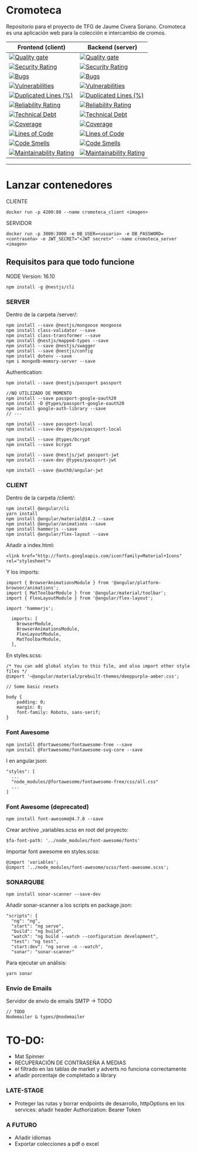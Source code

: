 # Cromoteca
Repositorio para el proyecto de TFG de Jaume Civera Soriano. 
Cromoteca es una aplicación web para la colección e intercambio de cromos.

Frontend (client) | Backend (server)
----------------- | -----------------
[![Quality gate](https://sonarcloud.io/api/project_badges/quality_gate?project=jaumoso_cromoteca-client)](https://sonarcloud.io/summary/new_code?id=jaumoso_cromoteca-client)| [![Quality gate](https://sonarcloud.io/api/project_badges/quality_gate?project=jaumoso_cromoteca-server)](https://sonarcloud.io/summary/new_code?id=jaumoso_cromoteca-server)
[![Security Rating](https://sonarcloud.io/api/project_badges/measure?project=jaumoso_cromoteca-client&metric=security_rating)](https://sonarcloud.io/summary/new_code?id=jaumoso_cromoteca-client) | [![Security Rating](https://sonarcloud.io/api/project_badges/measure?project=jaumoso_cromoteca-server&metric=security_rating)](https://sonarcloud.io/summary/new_code?id=jaumoso_cromoteca-server)
[![Bugs](https://sonarcloud.io/api/project_badges/measure?project=jaumoso_cromoteca-client&metric=bugs)](https://sonarcloud.io/summary/new_code?id=jaumoso_cromoteca-client) | [![Bugs](https://sonarcloud.io/api/project_badges/measure?project=jaumoso_cromoteca-server&metric=bugs)](https://sonarcloud.io/summary/new_code?id=jaumoso_cromoteca-server)
[![Vulnerabilities](https://sonarcloud.io/api/project_badges/measure?project=jaumoso_cromoteca-client&metric=vulnerabilities)](https://sonarcloud.io/summary/new_code?id=jaumoso_cromoteca-client) | [![Vulnerabilities](https://sonarcloud.io/api/project_badges/measure?project=jaumoso_cromoteca-server&metric=vulnerabilities)](https://sonarcloud.io/summary/new_code?id=jaumoso_cromoteca-server)
[![Duplicated Lines (%)](https://sonarcloud.io/api/project_badges/measure?project=jaumoso_cromoteca-client&metric=duplicated_lines_density)](https://sonarcloud.io/summary/new_code?id=jaumoso_cromoteca-client) | [![Duplicated Lines (%)](https://sonarcloud.io/api/project_badges/measure?project=jaumoso_cromoteca-server&metric=duplicated_lines_density)](https://sonarcloud.io/summary/new_code?id=jaumoso_cromoteca-server)
[![Reliability Rating](https://sonarcloud.io/api/project_badges/measure?project=jaumoso_cromoteca-client&metric=reliability_rating)](https://sonarcloud.io/summary/new_code?id=jaumoso_cromoteca-client) | [![Reliability Rating](https://sonarcloud.io/api/project_badges/measure?project=jaumoso_cromoteca-server&metric=reliability_rating)](https://sonarcloud.io/summary/new_code?id=jaumoso_cromoteca-server)
[![Technical Debt](https://sonarcloud.io/api/project_badges/measure?project=jaumoso_cromoteca-client&metric=sqale_index)](https://sonarcloud.io/summary/new_code?id=jaumoso_cromoteca-client) | [![Technical Debt](https://sonarcloud.io/api/project_badges/measure?project=jaumoso_cromoteca-server&metric=sqale_index)](https://sonarcloud.io/summary/new_code?id=jaumoso_cromoteca-server)
[![Coverage](https://sonarcloud.io/api/project_badges/measure?project=jaumoso_cromoteca-client&metric=coverage)](https://sonarcloud.io/summary/new_code?id=jaumoso_cromoteca-client) | [![Coverage](https://sonarcloud.io/api/project_badges/measure?project=jaumoso_cromoteca-server&metric=coverage)](https://sonarcloud.io/summary/new_code?id=jaumoso_cromoteca-server)
[![Lines of Code](https://sonarcloud.io/api/project_badges/measure?project=jaumoso_cromoteca-client&metric=ncloc)](https://sonarcloud.io/summary/new_code?id=jaumoso_cromoteca-client) | [![Lines of Code](https://sonarcloud.io/api/project_badges/measure?project=jaumoso_cromoteca-server&metric=ncloc)](https://sonarcloud.io/summary/new_code?id=jaumoso_cromoteca-server)
[![Code Smells](https://sonarcloud.io/api/project_badges/measure?project=jaumoso_cromoteca-client&metric=code_smells)](https://sonarcloud.io/summary/new_code?id=jaumoso_cromoteca-client) | [![Code Smells](https://sonarcloud.io/api/project_badges/measure?project=jaumoso_cromoteca-server&metric=code_smells)](https://sonarcloud.io/summary/new_code?id=jaumoso_cromoteca-server)
[![Maintainability Rating](https://sonarcloud.io/api/project_badges/measure?project=jaumoso_cromoteca-client&metric=sqale_rating)](https://sonarcloud.io/summary/new_code?id=jaumoso_cromoteca-client) | [![Maintainability Rating](https://sonarcloud.io/api/project_badges/measure?project=jaumoso_cromoteca-server&metric=sqale_rating)](https://sonarcloud.io/summary/new_code?id=jaumoso_cromoteca-server)

---------------------------------------------------------

# Lanzar contenedores
CLIENTE
```
docker run -p 4200:80 --name cromoteca_client <imagen>
```

SERVIDOR
```
docker run -p 3000:3000 -e DB_USER=<usuario> -e DB_PASSWORD=<contraseña> -e JWT_SECRET="<JWT secret>" --name cromoteca_server <imagen>
```

## Requisitos para que todo funcione

NODE Version: 16.10

```
npm install -g @nestjs/cli
```

### SERVER
Dentro de la carpeta /server/:
```
npm install --save @nestjs/mongoose mongoose
npm install class-validator --save
npm install class-transformer --save
npm install @nestjs/mapped-types --save
npm install --save @nestjs/swagger
npm install --save @nestjs/config
npm install dotenv --save
npm i mongodb-memory-server --save

```
Authentication: 
```
npm install --save @nestjs/passport passport

//NO UTILIZADO DE MOMENTO
npm install --save passport-google-oauth20
npm install -D @types/passport-google-oauth20
npm install google-auth-library --save
// ---

npm install --save passport-local
npm install --save-dev @types/passport-local

npm install --save @types/bcrypt
npm install --save bcrypt

npm install --save @nestjs/jwt passport-jwt
npm install --save-dev @types/passport-jwt

npm install --save @auth0/angular-jwt
```

### CLIENT
Dentro de la carpeta /client/:
```
npm install @angular/cli
yarn install
npm install @angular/material@14.2 --save
npm install @angular/animations --save
npm install hammerjs --save
npm install @angular/flex-layout --save
```
Añadir a index.html:
```
<link href="http://fonts.googleapis.com/icon?family=Material+Icons" rel="stylesheet">
```
Y los imports:
```
import { BrowserAnimationsModule } from '@angular/platform-browser/animations';
import { MatToolbarModule } from '@angular/material/toolbar';
import { FlexLayoutModule } from '@angular/flex-layout';
```
```
import 'hammerjs';
```
```
  imports: [
    BrowserModule,
    BrowserAnimationsModule,
    FlexLayoutModule,
    MatToolbarModule,
  ],
```
En styles.scss:
```
/* You can add global styles to this file, and also import other style files */
@import '~@angular/material/prebuilt-themes/deeppurple-amber.css';

// Some basic resets

body {
    padding: 0;
    margin: 0;
    font-family: Roboto, sans-serif;
}
```

### Font Awesome
```
npm install @fortawesome/fontawesome-free --save
npm install @fortawesome/fontawesome-svg-core --save
```
I en angular.json:
```
"styles": [
  ...
  "node_modules/@fortawesome/fontawesome-free/css/all.css"
  ...
]
```


### Font Awesome (deprecated)
```
npm install font-awesome@4.7.0 --save
```
Crear archivo _variables.scss en root del proyecto:
```
$fa-font-path: '../node_modules/font-awesome/fonts'
```
Importar font awesome en styles.scss:
```
@import 'variables';
@import '../node_modules/font-awesome/scss/font-awesome.scss';
```

### SONARQUBE
```
npm install sonar-scanner --save-dev
```
Añadir sonar-scanner a los scripts en package.json:
```
"scripts": {
  "ng": "ng",
  "start": "ng serve",
  "build": "ng build",
  "watch": "ng build --watch --configuration development",
  "test": "ng test",
  "start:dev": "ng serve -o --watch",
  "sonar": "sonar-scanner"
```
Para ejecutar un análisis:
```
yarn sonar
```

### Envío de Emails

Servidor de envío de emails SMTP -> TODO
```
// TODO
Nodemailer & types/@nodemailer
```

# TO-DO:

- Mat Spinner
- RECUPERACIÓN DE CONTRASEÑA A MEDIAS
- el filtrado en las tablas de market y adverts no funciona correctamente
- añadir porcentaje de completado a library

### LATE-STAGE
- Proteger las rutas y borrar endpoints de desarrollo, httpOptions en los services: añadir header Authorization: Bearer Token

### A FUTURO

- Añadir idiomas
- Exportar colecciones a pdf o excel
